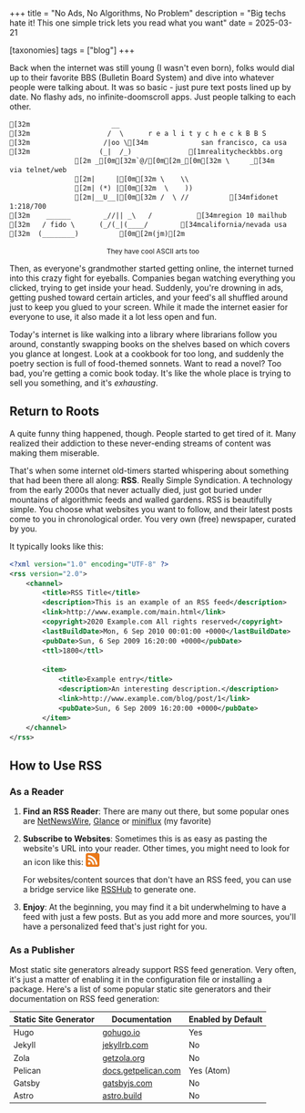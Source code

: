 +++
title = "No Ads, No Algorithms, No Problem"
description = "Big techs hate it! This one simple trick lets you read what you want"
date = 2025-03-21

[taxonomies]
tags = ["blog"]
+++

Back when the internet was still young (I wasn't even born), folks would dial up to their favorite BBS (Bulletin Board System) and dive into whatever people were talking about. 
It was so basic - just pure text posts lined up by date. No flashy ads, no infinite-doomscroll apps.
Just people talking to each other.

```ansi,center
[32m                    __
[32m                   /  \      r e a l i t y c h e c k B B S
[32m                  /|oo \[34m             san francisco, ca usa
[32m                 (_|  /_)              [1mrealitycheckbbs.org
                [2m _[0m[32m`@/[0m[2m_[0m[32m \     _[34m              via telnet/web
                [2m|     |[0m[32m \    \\
                [2m| (*) |[0m[32m  \    ))
                [2m|__U__|[0m[32m /  \ //          [34mfidonet 1:218/700
[32m    ______        _//|| _\   /           [34mregion 10 mailhub
[32m   / fido \      (_/(_|(____/        [34mcalifornia/nevada usa
[32m  (________)          [0m[2m(jm)[2m
```
<p align="center"><small>They have cool ASCII arts too</small></p>

Then, as everyone's grandmother started getting online, the internet turned into this crazy fight for eyeballs. Companies began watching everything you clicked, trying to get inside your head. Suddenly, you're drowning in ads, getting pushed toward certain articles, and your feed's all shuffled around just to keep you glued to your screen. While it made the internet easier for everyone to use, it also made it a lot less open and fun.

Today's internet is like walking into a library where librarians follow you around, constantly swapping books on the shelves based on which covers you glance at longest. Look at a cookbook for too long, and suddenly the poetry section is full of food-themed sonnets. Want to read a novel? Too bad, you're getting a comic book today. It's like the whole place is trying to sell you something, and it's _exhausting_.

## Return to Roots

A quite funny thing happened, though. People started to get tired of it. Many realized their addiction to these never-ending streams of content was making them miserable.

That's when some internet old-timers started whispering about something that had been there all along: **RSS**. Really Simple Syndication. A technology from the early 2000s that never actually died, just got buried under mountains of algorithmic feeds and walled gardens.
RSS is beautifully simple. You choose what websites you want to follow, and their latest posts come to you in chronological order. You very own (free) newspaper, curated by you.

It typically looks like this:

```xml
<?xml version="1.0" encoding="UTF-8" ?>
<rss version="2.0">
    <channel>
        <title>RSS Title</title>
        <description>This is an example of an RSS feed</description>
        <link>http://www.example.com/main.html</link>
        <copyright>2020 Example.com All rights reserved</copyright>
        <lastBuildDate>Mon, 6 Sep 2010 00:01:00 +0000</lastBuildDate>
        <pubDate>Sun, 6 Sep 2009 16:20:00 +0000</pubDate>
        <ttl>1800</ttl>

        <item>
            <title>Example entry</title>
            <description>An interesting description.</description>
            <link>http://www.example.com/blog/post/1</link>
            <pubDate>Sun, 6 Sep 2009 16:20:00 +0000</pubDate>
        </item>
    </channel>
</rss>
```

## How to Use RSS

### As a Reader

1. **Find an RSS Reader**: There are many out there, but some popular ones are [NetNewsWire](https://ranchero.com/netnewswire/), [Glance](https://github.com/glanceapp/glance) or [miniflux](https://miniflux.app/) (my favorite)
2. **Subscribe to Websites**: Sometimes this is as easy as pasting the website's URL into your reader. Other times, you might need to look for an icon like this: <img src="images/rss.png" style="width: 1.5rem; height: 1.5rem; border-radius: 0px; display: inline-block; vertical-align: text-bottom;">
   
   For websites/content sources that don't have an RSS feed, you can use a bridge service like [RSSHub](https://docs.rsshub.app/) to generate one.

3. **Enjoy**: At the beginning, you may find it a bit underwhelming to have a feed with just a few posts. But as you add more and more sources, you'll have a personalized feed that's just right for you.

### As a Publisher

Most static site generators already support RSS feed generation. Very often, it's just a matter of enabling it in the configuration file or installing a package. Here's a list of some popular static site generators and their documentation on RSS feed generation:

| Static Site Generator | Documentation                                                                                   | Enabled by Default |
| --------------------- | ----------------------------------------------------------------------------------------------- | ------------------ |
| Hugo                  | [gohugo.io](https://gohugo.io/templates/rss/)                                                   | Yes                |
| Jekyll                | [jekyllrb.com](https://jekyllrb.com/tutorials/convert-site-to-jekyll/#10-rss-feed)              | No                 |
| Zola                  | [getzola.org](https://www.getzola.org/documentation/templates/feeds/)                           | No                 |
| Pelican               | [docs.getpelican.com](https://docs.getpelican.com/en/stable/settings.html#feed-settings)        | Yes (Atom)         |
| Gatsby                | [gatsbyjs.com](https://www.gatsbyjs.com/docs/how-to/adding-common-features/adding-an-rss-feed/) | No                 |
| Astro                 | [astro.build](https://docs.astro.build/en/recipes/rss/)                                         | No                 |